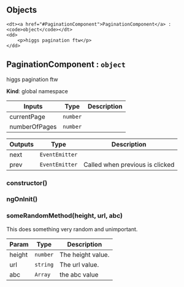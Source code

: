 ## Objects
<dl>

    <dt><a href="#PaginationComponent">PaginationComponent</a> : <code>object</code></dt>
    <dd>
        <p>higgs pagination ftw</p>
    </dd>

</dl>



<a name="PaginationComponent"></a>

## PaginationComponent : <code>object</code>
higgs pagination ftw


**Kind**: global namespace  

| Inputs | Type | Description |
| --- | --- | --- |
| currentPage | <code>number</code> | 
| numberOfPages | <code>number</code> | 

| Outputs | Type | Description |
| --- | --- | --- |
| next | <code>EventEmitter</code> | 
| prev | <code>EventEmitter</code> | Called when previous is clicked


### constructor()

### ngOnInit()

### someRandomMethod(height, url, abc)
This does something very random and unimportant.

| Param | Type | Description |
| --- | --- | --- |
| height | <code>number</code> | The height value.
| url | <code>string</code> | The url value.
| abc | <code>Array</code> | the abc value




